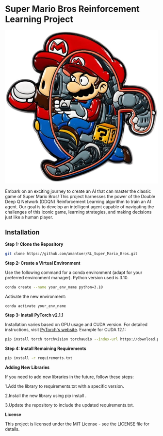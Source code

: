# Super Mario Bros Reinforcement Learning Project

![Description](images/mario.png)

Embark on an exciting journey to create an AI that can master the classic game of Super Mario Bros! This project harnesses the power of the Double Deep Q Network (DDQN) Reinforcement Learning algorithm to train an AI agent. Our goal is to develop an intelligent agent capable of navigating the challenges of this iconic game, learning strategies, and making decisions just like a human player.

## Installation

**Step 1: Clone the Repository**
```bash
git clone https://github.com/amantuer/RL_Super_Mario_Bros.git
```

**Step 2: Create a Virtual Environment**

Use the following command for a conda environment (adapt for your preferred environment manager). Python version used is 3.10.

```bash
conda create --name your_env_name python=3.10
```

Activate the new environment:

```bash
conda activate your_env_name
```

**Step 3: Install PyTorch v2.1.1**

Installation varies based on GPU usage and CUDA version. For detailed instructions, visit [PyTorch's website](https://pytorch.org/get-started/locally/). Example for CUDA 12.1:


```bash
pip install torch torchvision torchaudio --index-url https://download.pytorch.org/whl/cu121
```

**Step 4: Install Remaining Requirements**

```bash
pip install -r requirements.txt
```

**Adding New Libraries**

If you need to add new libraries in the future, follow these steps:

1.Add the library to requirements.txt with a specific version.

2.Install the new library using pip install <library-name>.

3.Update the repository to include the updated requirements.txt.

**License**

This project is licensed under the MIT License - see the LICENSE file for details.



